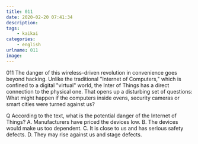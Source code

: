 ```yaml
---
title: 011
date: 2020-02-20 07:41:34
description:
tags:
	- kaikai
categories:
	- english
urlname: 011
image:
---
```

<span id="inline-yellow">011</span>
The danger of this wireless-driven revolution in convenience goes beyond hacking. Unlike the traditional "Internet of Computers," which is confined to a digital "virtual" world, the Inter of Things has a direct connection to the physical one. That opens up a disturbing set of questions: What might happen if the computers inside ovens, security cameras or smart cities were turned against us?


<span id="inline-blue">Q</span>
According to the text, what is the potential danger of the Internet of Things?
A. Manufacturers have priced the devices low.
B. The devices would make us too dependent.
C. It is close to us and has serious safety defects.
D. They may rise against us and stage defects.

<!--more-->

